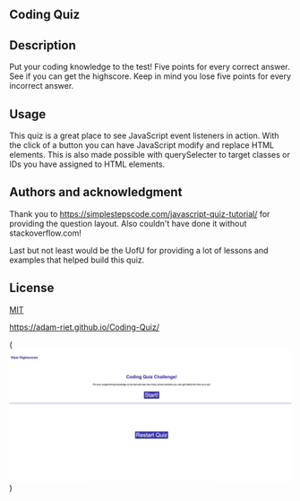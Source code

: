 ## Coding Quiz

## Description
Put your coding knowledge to the test! Five points for every correct answer. See if you can get the highscore. Keep in mind you lose five points for every incorrect answer.

## Usage
This quiz is a great place to see JavaScript event listeners in action. With the click of a button you can have JavaScript modify and replace HTML elements. This is also made possible with querySelecter to target classes or IDs you have assigned to HTML elements.

## Authors and acknowledgment
Thank you to https://simplestepscode.com/javascript-quiz-tutorial/ for providing the question layout. Also couldn't have done it without stackoverflow.com! 

Last but not least would be the UofU for providing a lot of lessons and examples that helped build this quiz.

## License
[MIT](https://choosealicense.com/licenses/mit/)

https://adam-riet.github.io/Coding-Quiz/

(![Alt text](https://github.com/Adam-Riet/Coding-Quiz/blob/main/assets/images/Screenshot%202023-03-20%20at%2012.41.22%20PM.png))